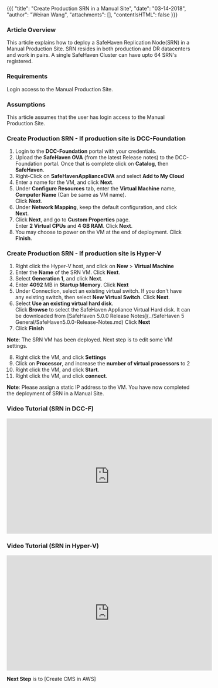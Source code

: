 {{{
  "title": "Create Production SRN in a Manual Site",
  "date": "03-14-2018",
  "author": "Weiran Wang",
  "attachments": [],
  "contentIsHTML": false
}}}

### Article Overview
This article explains how to deploy a SafeHaven Replication Node(SRN) in a Manual Production Site.
SRN resides in both production and DR datacenters and work in pairs. A single SafeHaven Cluster can have upto 64 SRN's registered.

### Requirements
Login access to the Manual Production Site.

### Assumptions
This article assumes that the user has login access to the Manual Production Site.

### Create Production SRN - If production site is DCC-Foundation
1. Login to the **DCC-Foundation** portal with your credentials.  
2. Upload the **SafeHaven OVA** (from the latest Release notes) to the DCC-Foundation portal. Once that is complete click on **Catalog**, then **SafeHaven**.  
3. Right-Click on **SafeHavenApplianceOVA** and select **Add to My Cloud**  
4. Enter a name for the VM, and click **Next**.  
5. Under **Configure Resources** tab, enter the **Virtual Machine** name, **Computer Name** (Can be same as VM name).  
   Click **Next**.
6. Under **Network Mapping**, keep the default configuration, and click **Next**.
7. Click **Next**, and go to **Custom Properties** page.  
	Enter **2 Virtual CPUs** and **4 GB RAM**. Click **Next**.
8. You may choose to power on the VM at the end of deployment. Click **FInish**.


### Create Production SRN - If production site is Hyper-V
1. Right click the Hyper-V host, and click on **New** > **Virtual Machine**
2. Enter the **Name** of the SRN VM. Click **Next**.
3. Select **Generation 1**, and click **Next**.
4. Enter **4092** MB in **Startup Memory**. Click **Next**
5. Under Connection, select an  existing virtual switch. If you don't have any existing switch, then select **New Virtual Switch**. Click **Next**.
6. Select **Use an existing virtual hard disk**.  
	Click **Browse** to select the SafeHaven Appliance Virtual Hard disk. It can be downloaded from [SafeHaven 5.0.0 Release Notes](../SafeHaven 5 General/SafeHaven5.0.0-Release-Notes.md)
	Click **Next**
7. Click **Finish**

**Note**: The SRN VM has been deployed. Next step is to edit some VM settings.

8. Right click the VM, and click **Settings**
9. Click on **Processor**, and increase the **number of virtual processors** to 2
10. Right click the VM, and click **Start**.
11. Right click the VM, and click **connect**.

**Note**: Please assign a static IP address to the VM.
You have now completed the deployment of SRN in a Manual Site.

### Video Tutorial (SRN in DCC-F)
<iframe width="560" height="315" src="https://www.youtube.com/embed/GN8EhOBatIE" frameborder="0" gesture="media" allow="encrypted-media" allowfullscreen></iframe>

### Video Tutorial (SRN in Hyper-V)
<iframe width="560" height="315" src="https://www.youtube.com/embed/PmtNmA8hB58" frameborder="0" allow="autoplay; encrypted-media" allowfullscreen></iframe>

**Next Step** is to [Create CMS in AWS]
